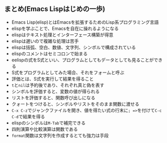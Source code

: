 ## まとめ(Emacs Lispはじめの一歩)
- Emacs Lisp(elisp)とはEmacsを拡張するためのLisp系プログラミング言語
- elispを学ぶことで、Emacsを自在に操れるようになる
- elispはテキスト処理とインターフェース構築が得意
- elispは遅いので複雑な処理は苦手
- elispは括弧、空白、数値、文字列、シンボルで構成されている
- elispのコメントはセミコロンで始まる
- eelispの式をS式といい、プログラムとしてもデータとしても見ることができる
- S式をプログラムとしてみた場合、それをフォームと呼ぶ
- 評価とは、S式を実行して結果を得ること
- `t`と`nil`は予約後であり、それぞれ真と偽を表す
- シンボルを評価すると、変数の値が得られる
- リストを評価すると、関数呼び出しになる
- クォートをつけると、シンボルやリストをそのまま関数に渡せる
- `C-x C-z`でジャンクファイルを開き、値を得たい式の行末に`; =>`を付けて`C-c C-d`で結果を得る
- elispのシンボルは`M-Tab`で補完できる
- 四則演算や比較演算は関数である
- `format`関数は文字列を作成するとても強力は手段
